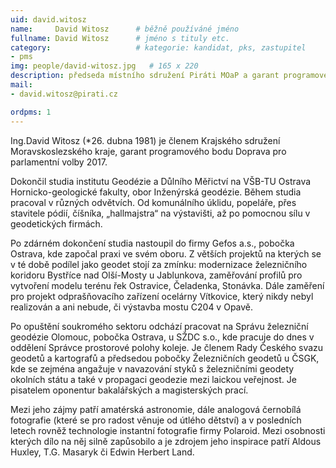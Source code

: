 ```yaml
---
uid: david.witosz
name:     David Witosz  	# běžně používáné jméno
fullname: David Witosz  	# jméno s tituly etc.
category:                 	# kategorie: kandidat, pks, zastupitel
- pms
img: people/david-witosz.jpg   # 165 x 220
description: předseda místního sdružení Piráti MOaP a garant programového bodu Doprava pro parlamentní volby 2017   	# kratký popis, max 160 znaků
mail:
- david.witosz@pirati.cz

ordpms: 1
---
```


Ing.David Witosz (*26. dubna 1981) je členem Krajského sdružení Moravskoslezského kraje, garant programového bodu Doprava pro parlamentní volby 2017.

Dokončil studia institutu Geodézie a Důlního Měřictví na VŠB-TU Ostrava Hornicko-geologické fakulty, obor Inženýrská geodézie. Během studia pracoval v různých odvětvích. Od komunálního úklidu, popeláře, přes stavitele pódií, číšníka, „hallmajstra“ na výstavišti, až po pomocnou sílu v geodetických firmách.

Po zdárném dokončení studia nastoupil do firmy Gefos a.s., pobočka Ostrava, kde započal praxi ve svém oboru. Z větších projektů na kterých se v té době podílel jako geodet stojí za zmínku: modernizace železničního koridoru Bystříce nad Olší-Mosty u Jablunkova, zaměřování profilů pro vytvoření modelu terénu řek Ostravice, Čeladenka, Stonávka. Dále zaměření pro projekt odprašňovacího zařízení ocelárny Vítkovice, který nikdy nebyl realizován a ani nebude, či výstavba mostu C204 v Opavě.

Po opuštění soukromého sektoru odchází pracovat na Správu železniční geodézie Olomouc, pobočka Ostrava, u SŽDC s.o., kde pracuje do dnes v oddělení Správce prostorové polohy koleje. Je členem Rady Českého svazu geodetů a kartografů a předsedou pobočky Železničních geodetů u ČSGK, kde se zejména angažuje v navazování styků s železničními geodety okolních státu a také v propagaci geodezie mezi laickou veřejnost. Je pisatelem oponentur bakalářských a magisterských prací.

Mezi jeho zájmy patří amatérská astronomie, dále analogová černobílá fotografie (které se pro radost věnuje od útlého dětství) a v posledních letech rovněž technologie instantní fotografie firmy Polaroid. Mezi osobnosti kterých dílo na něj silně zapůsobilo a je zdrojem jeho inspirace patří Aldous Huxley, T.G. Masaryk či Edwin Herbert Land.